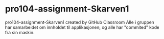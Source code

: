 # pro104-assignment-Skarven1
pro104-assignment-Skarven1 created by GitHub Classroom
Alle i gruppen har samarbeidet om innholdet til applikasjonen, og alle har "commited" kode fra sin maskin.
